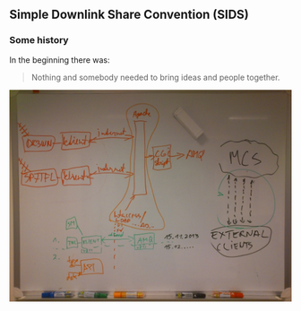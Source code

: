 
## Simple Downlink Share Convention (SIDS)

### Some history

In the beginning there was:

> Nothing and somebody needed to bring ideas and people together.

![In the beginning](images/Brainstorm-session.jpg)
